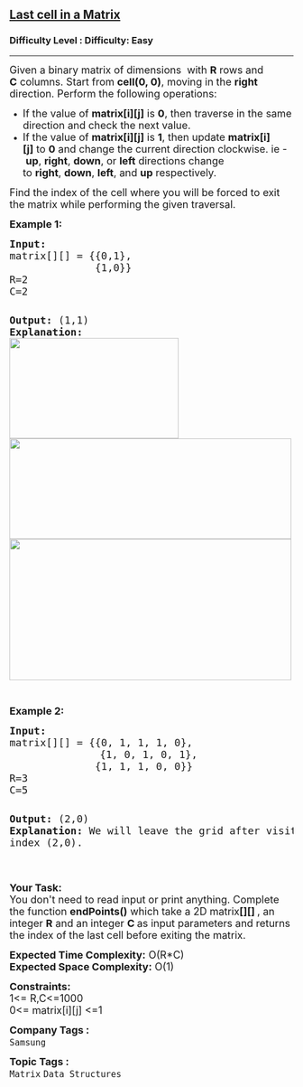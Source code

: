 <h2><a href="https://www.geeksforgeeks.org/problems/last-cell-in-a-matrix/1">Last cell in a Matrix</a></h2><h3>Difficulty Level : Difficulty: Easy</h3><hr><div class="problems_problem_content__Xm_eO"><p><span style="font-size: 18px;">Given a binary matrix&nbsp;of dimensions&nbsp;&nbsp;with <strong>R</strong>&nbsp;rows and <strong>C</strong>&nbsp;columns. Start from&nbsp;<strong>cell(0, 0)</strong>, moving in the&nbsp;<strong>right</strong> direction. Perform the following operations:&nbsp;</span></p>
<ul>
<li><span style="font-size: 18px;">If the value of&nbsp;<strong>matrix[i][j]</strong>&nbsp;is&nbsp;<strong>0</strong>, then traverse in the same direction and check the next value.</span></li>
<li><span style="font-size: 18px;">If the value of&nbsp;<strong>matrix[i][j]</strong>&nbsp;is&nbsp;<strong>1</strong>, then update&nbsp;<strong>matrix[i][j]</strong>&nbsp;to&nbsp;<strong>0</strong>&nbsp;and change the current direction clockwise. ie -&nbsp;<strong>up</strong>,&nbsp;<strong>right</strong>,&nbsp;<strong>down</strong>, or&nbsp;<strong>left</strong>&nbsp;directions change to&nbsp;<strong>right</strong>,&nbsp;<strong>down</strong>,&nbsp;<strong>left</strong>, and&nbsp;<strong>up</strong>&nbsp;respectively.</span></li>
</ul>
<p><span style="font-size: 18px;">Find the index of the cell where you will be forced to exit the matrix while performing the given traversal.&nbsp;</span></p>
<p><strong><span style="font-size: 18px;">Example 1:</span></strong></p>
<pre><span style="font-size: 18px;"><strong>Input:</strong>
matrix[][] = {{0,1},
              {1,0}}
R=2
C=2</span>

<span style="font-size: 18px;"><strong>Output:</strong> (1,1)
<strong>Explanation:</strong>
<img style="height: 178px; width: 300px;" src="https://media.geeksforgeeks.org/img-practice/endpoint1-1622886995.jpg" alt="">
<img style="height: 178px; width: 500px;" src="https://media.geeksforgeeks.org/img-practice/endpoint2-1622887085.jpg" alt="">
<img style="height: 250px; width: 500px;" src="https://media.geeksforgeeks.org/img-practice/endpoint3-1622887174.jpg" alt=""></span>

</pre>
<p><span style="font-size: 18px;"><strong>Example 2:</strong></span></p>
<pre><span style="font-size: 18px;"><strong>Input:</strong> 
matrix[][] = {{0, 1, 1, 1, 0},</span>
                   <span style="font-size: 18px;">{1, 0, 1, 0, 1},
              {1, 1, 1, 0, 0}}
R=3
C=5</span>

<span style="font-size: 18px;"><strong>Output:</strong> (2,0)
<strong>Explanation: </strong>We will leave the grid after visiting the index (2,0).</span>
</pre>
<p>&nbsp;</p>
<p><span style="font-size: 18px;"><strong>Your Task:</strong><br>You don't need to read input or print anything. Complete the function <strong>endPoints()</strong>&nbsp;which take a 2D matrix<strong>[][] </strong>, an integer <strong>R</strong> and an integer <strong>C </strong>as input parameters and returns the index of the last cell before exiting the matrix.&nbsp;</span></p>
<p><span style="font-size: 18px;"><strong>Expected Time Complexity:</strong> O(R*C)<br><strong>Expected Space Complexity:</strong> O(1)</span></p>
<p><span style="font-size: 18px;"><strong>Constraints:</strong><br>1&lt;= R,C&lt;=1000<br>0&lt;= matrix[i][j] &lt;=1</span></p></div><p><span style=font-size:18px><strong>Company Tags : </strong><br><code>Samsung</code>&nbsp;<br><p><span style=font-size:18px><strong>Topic Tags : </strong><br><code>Matrix</code>&nbsp;<code>Data Structures</code>&nbsp;